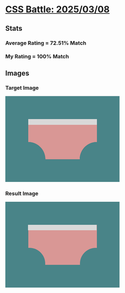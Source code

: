 # [CSS Battle: 2025/03/08](https://cssbattle.dev/play/zFMhinSb8qLdM0pqKkUn)

## Stats

### Average Rating = 72.51% Match

### My Rating = 100% Match

## Images

### Target Image

![](./images/target.png)

### Result Image

![](./images/result.png)
